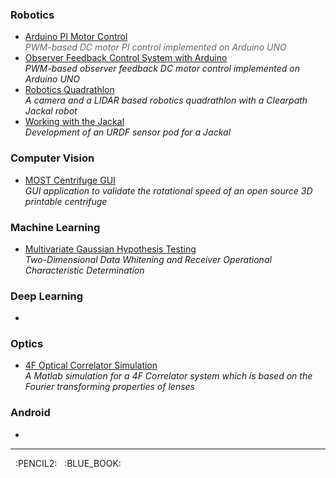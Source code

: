 
### Robotics
* [Arduino PI Motor Control](https://github.com/apetsiuk/Arduino-PI-Motor-Control) <br/> 
	*<font color="#666666">PWM-based DC motor PI control implemented on Arduino UNO</font>*
* [Observer Feedback Control System with Arduino](https://github.com/apetsiuk/Arduino-Observer-Feedback-Motor-Control) <br/> 
	*PWM-based observer feedback DC motor control implemented on Arduino UNO*
* [Robotics Quadrathlon](https://github.com/apetsiuk/Raccoon) <br/>
	*A camera and a LIDAR based robotics quadrathlon with a Clearpath Jackal robot*
* [Working with the Jackal](https://github.com/apetsiuk/Alice) <br/> 
	*Development of an URDF sensor pod for a Jackal*

### Computer Vision
* [MOST Centrifuge GUI](https://github.com/apetsiuk/MOST_Centrifuge_GUI) <br/> 
	*GUI application to validate the rotational speed of an open source 3D printable centrifuge*

### Machine Learning
* [Multivariate Gaussian Hypothesis Testing](https://github.com/apetsiuk/Multivariate-Gaussian-Hypothesis-Testing) <br/> 
	*Two-Dimensional Data Whitening and Receiver Operational Characteristic Determination*

### Deep Learning
* &nbsp;

### Optics
* [4F Optical Correlator Simulation](https://github.com/apetsiuk/4F-Optical-Correlator-Simulation) <br/> 
	*A Matlab simulation for a 4F Correlator system which is based on the Fourier transforming properties of lenses*

### Android
* &nbsp;


___


&nbsp; :PENCIL2: &nbsp;  :BLUE_BOOK:
